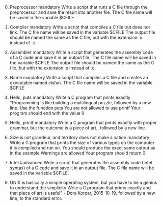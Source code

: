 
0. Preprocessor
mandatory
Write a script that runs a C file through the preprocessor and save the result into another file.
The C file name will be saved in the variable $CFILE

1. Compiler
mandatory
Write a script that compiles a C file but does not link.
The C file name will be saved in the variable $CFILE
The output file should be named the same as the C file, but with the extension .o instead of .c.
   
2. Assembler
mandatory
Write a script that generates the assembly code of a C code and save it in an output file.
The C file name will be saved in the variable $CFILE
The output file should be named the same as the C file, but with the extension .s instead of .c.

3. Name
mandatory
Write a script that compiles a C file and creates an executable named cisfun.
The C file name will be saved in the variable $CFILE

4. Hello, puts
mandatory
Write a C program that prints exactly "Programming is like building a multilingual puzzle, followed by a new line.
Use the function puts
You are not allowed to use printf
Your program should end with the value 0
   
5. Hello, printf
mandatory
Write a C program that prints exactly with proper grammar, but the outcome is a piece of art,, followed by a new line.

6. Size is not grandeur, and territory does not make a nation
mandatory
Write a C program that prints the size of various types on the computer it is compiled and run on.
You should produce the exact same output as in the example
Warnings are allowed
Your program should return 0

7. Intel
#advanced
Write a script that generates the assembly code (Intel syntax) of a C code and save it in an output file.
The C file name will be saved in the variable $CFILE.
 
8. UNIX is basically a simple operating system, but you have to be a genius to understand the simplicity
Write a C program that prints exactly and that piece of art is useful" - Dora Korpar, 2015-10-19, followed by a new line, to the standard error.


